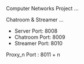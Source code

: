 Computer Networks Project ...

Chatroom & Streamer ...

+ Server Port: 8008
+ Chatroom Port: 8009
+ Streamer Port: 8010


Proxy_n Port : 8011 + n